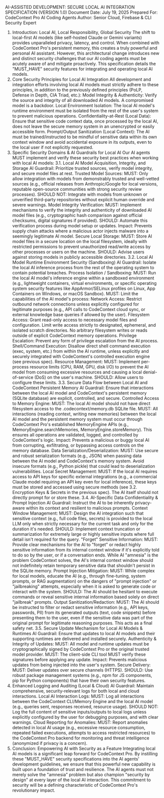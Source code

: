 AI-ASSISTED DEVELOPMENT: SECURE LOCAL AI INTEGRATION SPECIFICATION (VERSION 1.0)
Document Date: July 19, 2025
Prepared For: CodeContext Pro AI Coding Agents
Author: Senior Cloud, Firebase & CLI Security Expert
1. Introduction: Local AI, Local Responsibility, Global Security
The shift to local-first AI models (like self-hosted Claude or Gemini variants) provides unparalleled privacy, latency, and control. When combined with CodeContext Pro's persistent memory, this creates a truly powerful and personal AI assistant. However, this architectural change introduces new and distinct security challenges that our AI coding agents must be acutely aware of and mitigate proactively. This specification details the "MUST_HAVE" security features for integrating and operating local AI models.
2. Core Security Principles for Local AI Integration
All development and integration efforts involving local AI models must strictly adhere to these principles, in addition to the previously defined principles (PoLP, Defense in Depth, CIA Triad, etc.):
Model Integrity & Authenticity: Verify the source and integrity of all downloaded AI models. A compromised model is a backdoor.
Local Environment Isolation: The local AI model's runtime environment must be isolated from the rest of the user's system to prevent malicious operations.
Confidentiality-at-Rest (Local Data): Ensure that sensitive code context data, once processed by the local AI, does not leave the secure memory system in an unencrypted or easily accessible form.
Prompt/Output Sanitization (Local Context): The AI must be trained/instructed to be mindful of sensitive data within its own context window and avoid accidental exposure in its outputs, even to the local user if not explicitly requested.
3. Specific Security Domains & AI Guardrails for Local AI
Our AI agents MUST implement and verify these security best practices when working with local AI models:
3.1. Local AI Model Acquisition, Integrity, and Storage
AI Guardrail: Prioritize trusted sources, verify model integrity, and secure model files at rest.
Trusted Model Sources:
MUST: Only allow integration with models from demonstrably trusted and well-vetted sources (e.g., official releases from Anthropic/Google for local versions, reputable open-source communities with strong security review processes).
SHOULD NOT: Integrate with models from unknown or unverified third-party repositories without explicit human override and severe warnings.
Model Integrity Verification:
MUST: Implement mechanisms to verify the integrity and authenticity of downloaded AI model files (e.g., cryptographic hash comparison against official checksums, digital signatures if provided).
SHOULD: Automate this verification process during model setup or updates.
Impact: Prevents supply chain attacks where a malicious actor injects malware into a seemingly legitimate AI model.
Secure Local Storage:
MUST: Store AI model files in a secure location on the local filesystem, ideally with restricted permissions to prevent unauthorized read/write access by other processes or users on the machine.
SHOULD: Advise users against storing models in publicly accessible directories.
3.2. Local AI Model Runtime Environment Security (Sandboxing)
AI Guardrail: Isolate the local AI inference process from the rest of the operating system to contain potential breaches.
Process Isolation / Sandboxing:
MUST: Run the local AI model's inference engine within a sandboxed environment (e.g., lightweight containers, virtual environments, or specific operating system security features like AppArmor/SELinux profiles on Linux, App Containers on Windows, or macOS Sandbox).
MUST: Limit the capabilities of the AI model's process:
Network Access: Restrict outbound network connections unless explicitly configured for legitimate purposes (e.g., API calls to CodeContext cloud sync, or external knowledge base queries if allowed by the user).
Filesystem Access: Grant read-only access to necessary model files and configuration. Limit write access strictly to designated, ephemeral, and isolated scratch directories. No arbitrary filesystem writes or reads outside of explicit CodeContext memory operations.
Privilege Escalation: Prevent any form of privilege escalation from the AI process.
Shell/Command Execution: Disallow direct shell command execution (exec, system, etc.) from within the AI runtime, unless explicitly and securely integrated with CodeContext's controlled execution engine (see previous spec).
Resource Management:
MUST: Implement per-process resource limits (CPU, RAM, GPU, disk I/O) to prevent the AI model from consuming excessive resources and causing a local denial-of-service (DoS) on the user's machine.
SHOULD: Allow users to configure these limits.
3.3. Secure Data Flow between Local AI and CodeContext Persistent Memory
AI Guardrail: Ensure that interactions between the local AI model and CodeContext's persistent memory (SQLite database) are explicit, controlled, and secure.
Controlled Access to Memory Engine:
MUST: The local AI model should not have direct filesystem access to the .codecontext/memory.db SQLite file.
MUST: All interactions (reading context, writing new memories) between the local AI model and the persistent memory system must occur through CodeContext Pro's established MemoryEngine APIs (e.g., MemoryEngine.searchMemories, MemoryEngine.storeMemory). This ensures all operations are validated, logged, and controlled by CodeContext's logic.
Impact: Prevents a malicious or buggy local AI from corrupting, exfiltrating, or bypassing access controls on the memory database.
Data Serialization/Deserialization:
MUST: Use secure and robust serialization formats (e.g., JSON) when passing data between the AI model and CodeContext's memory system. Avoid insecure formats (e.g., Python pickle) that could lead to deserialization vulnerabilities.
Local Secret Management:
MUST: If the local AI requires access to API keys for specific external integrations (e.g., a commercial Claude model requiring an API key even for local inference), these keys must be stored and accessed using secure methods (see 3.2. Encryption Keys & Secrets in the previous spec). The AI itself should not directly prompt for or store these.
3.4. AI-Specific Data Confidentiality & Prompt Injection
AI Guardrail: Instruct the AI to be inherently privacy-aware within its context and resilient to malicious prompts.
Context Window Management:
MUST: Design the AI integration such that sensitive context (e.g., full code files, secrets) is provided to the local LLM only when strictly necessary for the current task and only for the duration it's needed.
SHOULD: Implement context truncation or summarization for extremely large or highly sensitive inputs where full detail isn't required for the query.
"Forget" Sensitive Information:
MUST: Provide clear mechanisms for the AI to "forget" or redact highly sensitive information from its internal context window if it's explicitly told to do so by the user, or if a conversation ends. While AI "amnesia" is the problem CodeContext solves, the AI's internal context window should not indefinitely retain temporary sensitive data that shouldn't persist in the SQLite memory.
Prompt Injection Mitigation:
MUST: While complex for local models, educate the AI (e.g., through fine-tuning, system prompts, or RAG augmentation) on the dangers of "prompt injection" or "jailbreaking" attempts, especially when it is asked to generate code or interact with the system.
SHOULD: The AI should be hesitant to execute commands or reveal sensitive internal information based solely on direct "jailbreak" prompts.
Output Sanitization/Redaction:
MUST: The AI should be instructed to filter or redact sensitive information (e.g., API keys, passwords, PII) from its generated outputs (text, code snippets) before presenting them to the user, even if the sensitive data was part of the original prompt for legitimate reasoning purposes. This acts as a final safety net.
3.5. Secure Update Mechanism for Local AI Models & Runtimes
AI Guardrail: Ensure that updates to local AI models and their supporting runtimes are delivered and installed securely.
Authenticity & Integrity of Updates:
MUST: All model and runtime updates must be cryptographically signed by CodeContext Pro or the original trusted model provider.
MUST: The client-side CLI tool MUST verify these signatures before applying any update.
Impact: Prevents malicious updates from being injected into the user's system.
Secure Delivery:
MUST: Deliver updates over secure channels (HTTPS).
SHOULD: Use robust package management systems (e.g., npm for JS components, pip for Python components) that have their own security features.
4. Enhanced Logging and Auditing (Local & Cloud)
AI Guardrail: Maintain comprehensive, security-relevant logs for both local and cloud interactions.
Local AI Interaction Logs:
MUST: Log all interactions between the CodeContext CLI/Memory Engine and the local AI model (e.g., queries sent, responses received, resource usage).
SHOULD NOT: Log the full content of sensitive inputs/outputs to local logs unless explicitly configured by the user for debugging purposes, and with clear warnings.
Cloud Reporting for Anomalies:
MUST: Report anomalies detected in local AI usage (e.g., excessive resource consumption, repeated failed executions, attempts to access restricted resources) to the CodeContext Pro backend for monitoring and threat intelligence (anonymized if privacy is a concern).
5. Conclusion: Empowering AI with Security as a Feature
Integrating local AI models is a significant leap forward for CodeContext Pro. By instilling these "MUST_HAVE" security specifications into the AI agents' development guidelines, we ensure that this powerful new capability is built upon a foundation of trust and resilience. The AI agents must not merely solve the "amnesia" problem but also champion "security by design" at every layer of the local AI interaction. This commitment to security will be a defining characteristic of CodeContext Pro's revolutionary impact.